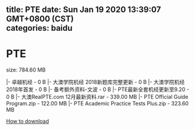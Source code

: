 
title: PTE
date: Sun Jan 19 2020 13:39:07 GMT+0800 (CST)    
categories: baidu
---

# PTE
size: 784.60 MB
 
 
|- 卓越机经 - 0 B
|- 大澳学院机经 2018新题库完整更新 - 0 B
|- 大澳学院机经 2018年首发 - 0 B
|- 备考额外资料-文波 - 0 B
|- PTE最新全套机经更新至9.20 - 0 B
|- 大澳RealPTE.com 12月最新资料.rar - 339.00 MB
|- PTE Official Guide Program.zip - 122.00 MB
|- PTE Academic Practice Tests Plus.zip - 323.60 MB

[How to download](https://bpcam.bemobtrk.com/go/2ceec3aa-1ca2-46d6-b9ff-aaa5c184517c?jno=1439)
